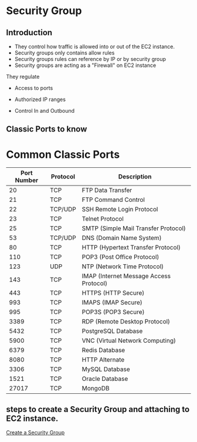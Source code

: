 # Security Group

## Introduction

- They control how traffic is allowed into or out of the EC2 instance.
- Security groups only contains allow rules
- Security groups rules can reference by IP or by security group
- Security groups are acting as a "Firewall" on EC2 instance

They regulate

- Access to ports

- Authorized IP ranges
  
- Control In and Outbound


## Classic Ports to know

# Common Classic Ports

| Port Number | Protocol | Description                             |
|-------------|----------|-----------------------------------------|
| 20          | TCP      | FTP Data Transfer                       |
| 21          | TCP      | FTP Command Control                     |
| 22          | TCP/UDP  | SSH Remote Login Protocol               |
| 23          | TCP      | Telnet Protocol                         |
| 25          | TCP      | SMTP (Simple Mail Transfer Protocol)    |
| 53          | TCP/UDP  | DNS (Domain Name System)                |
| 80          | TCP      | HTTP (Hypertext Transfer Protocol)      |
| 110         | TCP      | POP3 (Post Office Protocol)             |
| 123         | UDP      | NTP (Network Time Protocol)             |
| 143         | TCP      | IMAP (Internet Message Access Protocol) |
| 443         | TCP      | HTTPS (HTTP Secure)                     |
| 993         | TCP      | IMAPS (IMAP Secure)                     |
| 995         | TCP      | POP3S (POP3 Secure)                     |
| 3389        | TCP      | RDP (Remote Desktop Protocol)           |
| 5432        | TCP      | PostgreSQL Database                     |
| 5900        | TCP      | VNC (Virtual Network Computing)         |
| 6379        | TCP      | Redis Database                          |
| 8080        | TCP      | HTTP Alternate                          |
| 3306        | TCP      | MySQL Database                          |
| 1521        | TCP      | Oracle Database                         |
| 27017       | TCP      | MongoDB                                 |


## steps to create a Security Group and attaching to EC2 instance.

[Create a Security Group](https://github.com/shiva-kumar-biru/aws_cloud/blob/main/projects/ec2-instance-management/create_security_group.md)
